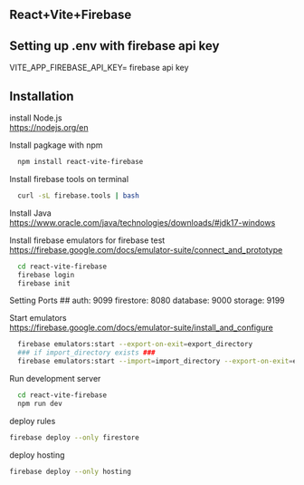 ## React+Vite+Firebase

## Setting up .env with firebase api key

VITE_APP_FIREBASE_API_KEY= firebase api key

## Installation

install Node.js  
https://nodejs.org/en

Install pagkage with npm

```bash
  npm install react-vite-firebase
```

Install firebase tools on terminal

```bash
  curl -sL firebase.tools | bash
```

Install Java  
https://www.oracle.com/java/technologies/downloads/#jdk17-windows

Install firebase emulators for firebase test  
https://firebase.google.com/docs/emulator-suite/connect_and_prototype

```bash
  cd react-vite-firebase
  firebase login
  firebase init
```

Setting Ports ## auth: 9099 firestore: 8080 database: 9000 storage: 9199

Start emulators  
https://firebase.google.com/docs/emulator-suite/install_and_configure

```bash
  firebase emulators:start --export-on-exit=export_directory
  ### if import_directory exists ###
  firebase emulators:start --import=import_directory --export-on-exit=export_directory
```

Run development server

```bash
  cd react-vite-firebase
  npm run dev
```

deploy rules

```bash
firebase deploy --only firestore
```

deploy hosting

```bash
firebase deploy --only hosting
```
